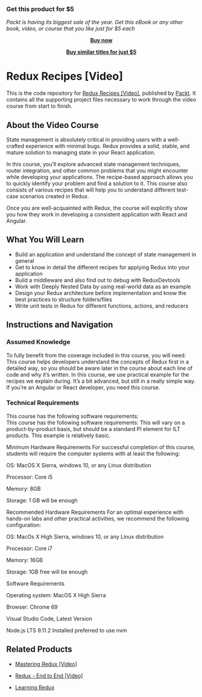
### Get this product for $5

<i>Packt is having its biggest sale of the year. Get this eBook or any other book, video, or course that you like just for $5 each</i>


<b><p align='center'>[Buy now](https://packt.link/9781787282766)</p></b>


<b><p align='center'>[Buy similar titles for just $5](https://subscription.packtpub.com/search)</p></b>


# Redux Recipes [Video]
This is the code repository for [Redux Recipes [Video]](https://www.packtpub.com/web-development/redux-recipes-video?utm_source=github&utm_medium=repository&utm_campaign=9781787282766), published by [Packt](https://www.packtpub.com/?utm_source=github). It contains all the supporting project files necessary to work through the video course from start to finish.
## About the Video Course
State management is absolutely critical in providing users with a well-crafted experience with minimal bugs. Redux provides a solid, stable, and mature solution to managing state in your React application.

In this course, you’ll explore advanced state management techniques, router integration, and other common problems that you might encounter while developing your applications. The recipe-based approach allows you to quickly identify your problem and find a solution to it. This course also consists of various recipes that will help you to understand different test-case scenarios created in Redux. 

Once you are well-acquainted with Redux, the course will explicitly show you how they work in developing a consistent application with React and Angular.


<H2>What You Will Learn</H2>
<DIV class=book-info-will-learn-text>
<UL>
<LI>Build an application and understand the concept of state management in general 
<LI>Get to know in detail the different recipes for applying Redux into your application 
<LI>Build a middleware and also find out to debug with ReduxDevtools 
<LI>Work with Deeply Nested Data by using real-world data as an example 
<LI>Design your Redux architecture before implementation and know the best practices to structure folders/files 
<LI>Write unit tests in Redux for different functions, actions, and reducers </LI></UL></DIV>

## Instructions and Navigation
### Assumed Knowledge
To fully benefit from the coverage included in this course, you will need:<br/>
This course helps developers understand the concepts of Redux first in a detailed way, so you should be aware later in the course about each line of code and why it’s written. In this course, we use practical example for the recipes we explain during. It’s a bit advanced, but still in a really simple way. If you’re an Angular or React developer, you need this course.
### Technical Requirements
This course has the following software requirements:<br/>
This course has the following software requirements:
This will vary on a product-by-product basis, but should be a standard PI element for ILT products. This example is relatively basic.

Minimum Hardware Requirements For successful completion of this course, students will require the computer systems with at least the following:

OS: MacOS X Sierra, windows 10, or any Linux distribution

Processor: Core i5

Memory: 8GB

Storage: 1 GB will be enough

Recommended Hardware Requirements For an optimal experience with hands-on labs and other practical activities, we recommend the following configuration:

OS: MacOs X High Sierra, windows 10, or any Linux distribution

Processor: Core i7

Memory: 16GB

Storage: 1GB free will be enough

Software Requirements

Operating system: MacOS X High Sierra

Browser: Chrome 69

Visual Studio Code, Latest Version

Node.js LTS 9.11.2 Installed preferred to use nvm

## Related Products
* [Mastering Redux [Video]](https://www.packtpub.com/application-development/mastering-redux-video?utm_source=github&utm_medium=repository&utm_campaign=9781789535839)

* [Redux - End to End [Video]](https://www.packtpub.com/application-development/redux-end-end-video?utm_source=github&utm_medium=repository&utm_campaign=9781788394277)

* [Learning Redux](https://www.packtpub.com/web-development/learning-redux?utm_source=github&utm_medium=repository&utm_campaign=9781786462398)
